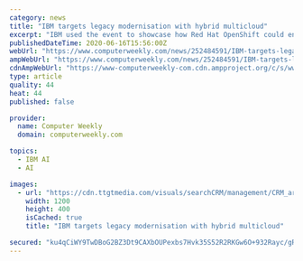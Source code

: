 ```yaml
---
category: news
title: "IBM targets legacy modernisation with hybrid multicloud"
excerpt: "IBM used the event to showcase how Red Hat OpenShift could enable enterprises to autonomously manage workloads across large volumes of edge devices. It also unveiled that AI in IT operations (AIOps) using the Watson AIOps engine had been built on Red Hat ..."
publishedDateTime: 2020-06-16T15:56:00Z
webUrl: "https://www.computerweekly.com/news/252484591/IBM-targets-legacy-modernisation-with-hybrid-multicloud"
ampWebUrl: "https://www.computerweekly.com/news/252484591/IBM-targets-legacy-modernisation-with-hybrid-multicloud?amp=1"
cdnAmpWebUrl: "https://www-computerweekly-com.cdn.ampproject.org/c/s/www.computerweekly.com/news/252484591/IBM-targets-legacy-modernisation-with-hybrid-multicloud?amp=1"
type: article
quality: 44
heat: 44
published: false

provider:
  name: Computer Weekly
  domain: computerweekly.com

topics:
  - IBM AI
  - AI

images:
  - url: "https://cdn.ttgtmedia.com/visuals/searchCRM/management/CRM_article_008.jpg"
    width: 1200
    height: 400
    isCached: true
    title: "IBM targets legacy modernisation with hybrid multicloud"

secured: "ku4qCiWY9TwDBoG2BZ3Dt9CAXbOUPexbs7Hvk35S52R2RKGw6O+932Rayc/gRBTmTg+hOM7TFPQFK1IvUipojYb/wex/mddEmHLu3rrI0RxX1jYYeLpRNHV10pPBxYR07dPLjvWpQR0f1a+ecqvbYauaxIljO8gOm20LM3bNSOj33SJJM0Vtlcq2eXKauNewqzzKG9LmJPyIc2AtveJKabnqC+JcnxFQbe4wrLNi/+5F77Dl2Xl7W+NQQy+u0GotTI9YFICZu2ypA4f5EQsRvVzoCDKw2Zil+x35Heq3lGftw+zBGyeytWQnNxOk9I7zEt0R75xeOjuUon/AcjkrBw==;YjSRZijIs/XejUMPeHQmzQ=="
---
```


